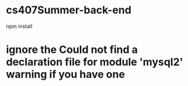# cs407Summer-back-end

npm install

# ignore the Could not find a declaration file for module 'mysql2' warning if you have one

